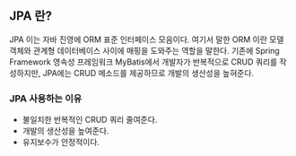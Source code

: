 ## JPA 란?
JPA 이는 자바 진영에 ORM 표준 인터페이스 모음이다. 여기서 말한 ORM 이란 모델 객체와 관계형 데이터베이스 사이에 매핑을 도와주는 역할을 말한다. 
기존에 Spring Framework 영속성 프레임워크 MyBatis에서 개발자가 반복적으로 CRUD 쿼리를 작성하지만, JPA에는 CRUD 메소드를 제공하므로 개발의 생산성을 높혀준다.   

### JPA 사용하는 이유
+ 불일치한 반복적인 CRUD 쿼리 줄여준다.
+ 개발의 생산성을 높여준다.
+ 유지보수가 안정적이다. 

